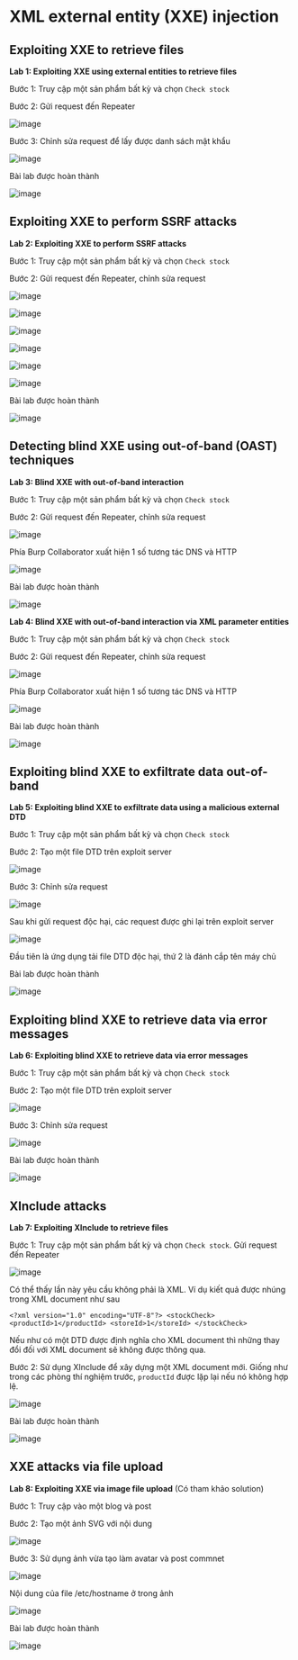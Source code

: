 # XML external entity (XXE) injection
## Exploiting XXE to retrieve files
**Lab 1: Exploiting XXE using external entities to retrieve files**

Bước 1: Truy cập một sản phẩm bất kỳ và chọn `Check stock`

Bước 2: Gửi request đến Repeater

![image](https://user-images.githubusercontent.com/74781135/209254747-bafe5abd-0436-4a90-819d-4ff7cedd794a.png)

Bước 3: Chỉnh sửa request để lấy được danh sách mật khẩu

![image](https://user-images.githubusercontent.com/74781135/209254991-3ac8e791-fa53-44ae-859d-dc57cd9b40f9.png)

Bài lab được hoàn thành

![image](https://user-images.githubusercontent.com/74781135/209255038-804b3a08-eb96-4ca2-809c-9cec189c1ada.png)

## Exploiting XXE to perform SSRF attacks
**Lab 2: Exploiting XXE to perform SSRF attacks**

Bước 1: Truy cập một sản phẩm bất kỳ và chọn `Check stock`

Bước 2: Gửi request đến Repeater, chỉnh sửa request

![image](https://user-images.githubusercontent.com/74781135/209257673-e3122f89-6933-4d79-8166-2b06dabd61b5.png)

![image](https://user-images.githubusercontent.com/74781135/209257730-f59ddb52-5bb9-469d-85a7-8ccbc74ffdc0.png)

![image](https://user-images.githubusercontent.com/74781135/209257851-0279d271-aef9-43e9-8486-598f0bac1a6a.png)

![image](https://user-images.githubusercontent.com/74781135/209257906-39b9250b-bc15-4ee2-aa71-df40425c4c52.png)

![image](https://user-images.githubusercontent.com/74781135/209258305-64ab3515-dc46-4ff6-a178-f72e788b3438.png)

![image](https://user-images.githubusercontent.com/74781135/209258160-cb0ba15f-e50f-4cee-af31-ee214ec4989b.png)

Bài lab được hoàn thành 

![image](https://user-images.githubusercontent.com/74781135/209258216-57117826-4a83-4c2b-a8b2-ae1a29137357.png)

## Detecting blind XXE using out-of-band (OAST) techniques
**Lab 3: Blind XXE with out-of-band interaction**

Bước 1: Truy cập một sản phẩm bất kỳ và chọn `Check stock`

Bước 2: Gửi request đến Repeater, chỉnh sửa request

![image](https://user-images.githubusercontent.com/74781135/209263726-80573e60-59db-4c07-9b41-b667ab3d4270.png)

Phía Burp Collaborator xuất hiện 1 số tương tác DNS và HTTP

![image](https://user-images.githubusercontent.com/74781135/209264053-49340cc1-87aa-4686-9cd8-1793a9229252.png)

Bài lab được hoàn thành

![image](https://user-images.githubusercontent.com/74781135/209264142-f8ad659f-e7d6-4134-b273-645b84bdaee3.png)

**Lab 4: Blind XXE with out-of-band interaction via XML parameter entities**

Bước 1: Truy cập một sản phẩm bất kỳ và chọn `Check stock`

Bước 2: Gửi request đến Repeater, chỉnh sửa request

![image](https://user-images.githubusercontent.com/74781135/209294971-b9b23758-b984-4450-a784-a263b659980c.png)

Phía Burp Collaborator xuất hiện 1 số tương tác DNS và HTTP

![image](https://user-images.githubusercontent.com/74781135/209295117-0af45e2b-7812-4f7a-a709-de027d097244.png)

Bài lab được hoàn thành 

![image](https://user-images.githubusercontent.com/74781135/209295225-677ee5e8-2b75-41b9-919f-5111e1c9d5ae.png)

## Exploiting blind XXE to exfiltrate data out-of-band
**Lab 5: Exploiting blind XXE to exfiltrate data using a malicious external DTD**

Bước 1: Truy cập một sản phẩm bất kỳ và chọn `Check stock`

Bước 2: Tạo một file DTD trên exploit server

![image](https://user-images.githubusercontent.com/74781135/209417272-bee1b72f-5eb2-43a2-8196-47551b6b4484.png)

Bước 3: Chỉnh sửa request

![image](https://user-images.githubusercontent.com/74781135/209417346-0519051f-b621-4720-bbf1-cecab8f5af28.png)

Sau khi gửi request độc hại, các request được ghi lại trên exploit server

![image](https://user-images.githubusercontent.com/74781135/209417361-1f6d66ad-cff7-4180-8145-b50353c0260d.png)

Đầu tiên là ứng dụng tải file DTD độc hại, thứ 2 là đánh cắp tên máy chủ

Bài lab được hoàn thành

![image](https://user-images.githubusercontent.com/74781135/209417418-e527175c-5329-480d-9c3c-3fcdcb08d88b.png)

## Exploiting blind XXE to retrieve data via error messages
**Lab 6: Exploiting blind XXE to retrieve data via error messages**

Bước 1: Truy cập một sản phẩm bất kỳ và chọn `Check stock`

Bước 2: Tạo một file DTD trên exploit server

![image](https://user-images.githubusercontent.com/74781135/209417879-e0936e2a-4284-4ba6-ac70-b93c8d28fcaa.png)

Bước 3: Chỉnh sửa request

![image](https://user-images.githubusercontent.com/74781135/209417904-6ee2d57c-563b-48de-82a4-70a7c1a34e9e.png)

Bài lab được hoàn thành 

![image](https://user-images.githubusercontent.com/74781135/209417919-a6ef59f2-6a1d-46f4-a30d-1758112b5993.png)

## XInclude attacks
**Lab 7: Exploiting XInclude to retrieve files**

Bước 1: Truy cập một sản phẩm bất kỳ và chọn `Check stock`. Gửi request đến Repeater

![image](https://user-images.githubusercontent.com/74781135/209418390-ef4e9e8f-787d-4547-900a-6b2e64df1248.png)

Có thể thấy lần này yêu cầu không phải là XML. Ví dụ kiết quả được nhúng trong XML document như sau

`<?xml version="1.0" encoding="UTF-8"?>
<stockCheck>
  <productId>1</productId>
  <storeId>1</storeId>
</stockCheck> `

Nếu như có một DTD được định nghĩa cho XML document thì những thay đổi đối với XML document sẽ không được thông qua.

Bước 2: Sử dụng XInclude để xây dựng một XML document mới. Giống như trong các phòng thí nghiệm trước, `productId` được lặp lại nếu nó không hợp lệ.

![image](https://user-images.githubusercontent.com/74781135/209419123-2192a22a-12d8-4653-9a38-27ef03543d19.png)

Bài lab được hoàn thành 

![image](https://user-images.githubusercontent.com/74781135/209419133-32f3da1b-7562-4dd8-872b-df42b1cbfcde.png)

## XXE attacks via file upload
**Lab 8: Exploiting XXE via image file upload** (Có tham khảo solution)

Bước 1: Truy cập vào một blog và post

Bước 2: Tạo một ảnh SVG với nội dung

![image](https://user-images.githubusercontent.com/74781135/209419408-79f88e4e-c027-408c-b14d-7ef1c27a36e1.png)

Bước 3: Sử dụng ảnh vừa tạo làm avatar và post commnet

![image](https://user-images.githubusercontent.com/74781135/209419617-32f231a7-2746-4103-88a0-2699e67a27a2.png)

Nội dung của file /etc/hostname ở trong ảnh

![image](https://user-images.githubusercontent.com/74781135/209419550-e0c1d290-2acc-4644-be48-4d0d71691ab1.png)

Bài lab được hoàn thành

![image](https://user-images.githubusercontent.com/74781135/209419588-1d853221-21c5-44cb-ba61-1b7d4cebe22d.png)


